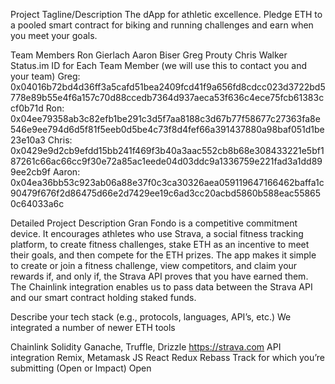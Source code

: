 Project Tagline/Description
The dApp for athletic excellence. Pledge ETH to a pooled smart contract for biking and running challenges and earn when you meet your goals.

Team Members
Ron Gierlach
Aaron Biser
Greg Prouty
Chris Walker
Status.im ID for Each Team Member (we will use this to contact you and your team)
Greg: 0x04016b72bd4d36ff3a5cafd51bea2409fcd41f9a656fd8cdcc023d3722bd5778e89b55e4f6a157c70d88ccedb7364d937aeca53f636c4ece75fcb61383ccf0b71d Ron: 0x04ee79358ab3c82efb1be291c3d5f7aa8188c3d67b77f58677c27363fa8e546e9ee794d6d5f81f5eeb0d5be4c73f8d4fef66a391437880a98baf051d1be23e10a3 Chris: 0x0429e9d2cb9efdd15bb241f469f3b40a3aac552cb8b68e308433221e5bf187261c66ac66cc9f30e72a85ac1eede04d03ddc9a1336759e221fad3a1dd899ee2cb9f Aaron: 0x04ea36bb53c923ab06a88e37f0c3ca30326aea059119647166462baffa1c90479f676f2d86475d66e2d7429ee19c6ad3cc20acbd5860b588eac558650c64033a6c

Detailed Project Description
Gran Fondo is a competitive commitment device. It encourages athletes who use Strava, a social fitness tracking platform, to create fitness challenges, stake ETH as an incentive to meet their goals, and then compete for the ETH prizes. The app makes it simple to create or join a fitness challenge, view competitors, and claim your rewards if, and only if, the Strava API proves that you have earned them. The Chainlink integration enables us to pass data between the Strava API and our smart contract holding staked funds.





Describe your tech stack (e.g., protocols, languages, API’s, etc.)
We integrated a number of newer ETH tools

Chainlink
Solidity
Ganache, Truffle, Drizzle
https://strava.com API integration
Remix, Metamask
JS
React
Redux
Rebass
Track for which you’re submitting (Open or Impact)
Open
